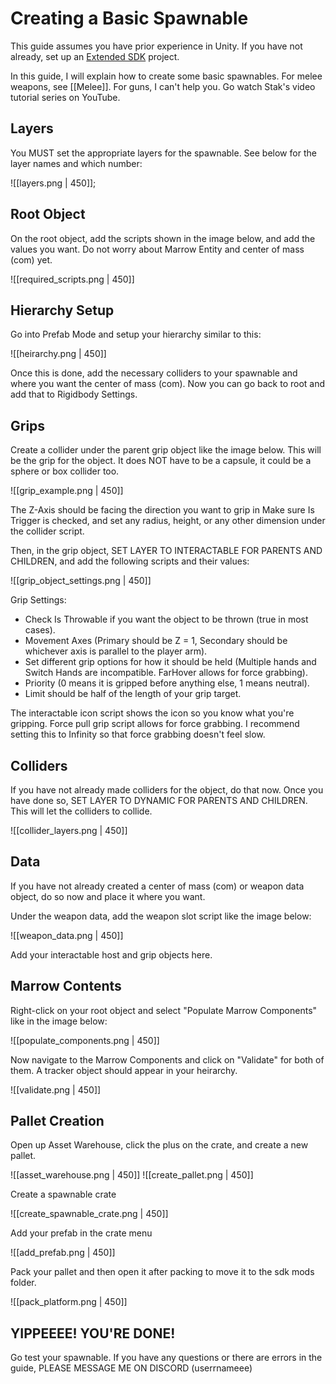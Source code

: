 # Creating a Basic Spawnable
This guide assumes you have prior experience in Unity.
If you have not already, set up an [Extended SDK](https://github.com/notnotnotswipez/Marrow-ExtendedSDK-MAINTAINED) project.

In this guide, I will explain how to create some basic spawnables. For melee weapons, see [[Melee]]. For guns, I can't help you. Go watch Stak's video tutorial series on YouTube.

## Layers
You MUST set the appropriate layers for the spawnable. See below for the layer names and which number:

![[layers.png | 450]];

## Root Object
On the root object, add the scripts shown in the image below, and add the values you want. Do not worry about Marrow Entity and center of mass (com) yet.

![[required_scripts.png | 450]]

## Hierarchy Setup
Go into Prefab Mode and setup your hierarchy similar to this:

![[heirarchy.png | 450]]

Once this is done, add the necessary colliders to your spawnable and where you want the center of mass (com). Now you can go back to root and add that to Rigidbody Settings.

## Grips

Create a collider under the parent grip object like the image below. This will be the grip for the object. It does NOT have to be a capsule, it could be a sphere or box collider too.

![[grip_example.png | 450]]

The Z-Axis should be facing the direction you want to grip in
Make sure Is Trigger is checked, and set any radius, height, or any other dimension under the collider script.

Then, in the grip object, SET LAYER TO INTERACTABLE FOR PARENTS AND CHILDREN, and add the following scripts and their values:

![[grip_object_settings.png | 450]]

Grip Settings:
- Check Is Throwable if you want the object to be thrown (true in most cases).
- Movement Axes (Primary should be Z = 1, Secondary should be whichever axis is parallel to the player arm).
- Set different grip options for how it should be held (Multiple hands and Switch Hands are incompatible. FarHover allows for force grabbing).
- Priority (0 means it is gripped before anything else, 1 means neutral).
- Limit should be half of the length of your grip target.

The interactable icon script shows the icon so you know what you're gripping.
Force pull grip script allows for force grabbing. I recommend setting this to Infinity so that force grabbing doesn't feel slow.

## Colliders

If you have not already made colliders for the object, do that now.
Once you have done so, SET LAYER TO DYNAMIC FOR PARENTS AND CHILDREN. This will let the colliders to collide.

![[collider_layers.png | 450]]

## Data

If you have not already created a center of mass (com) or weapon data object, do so now and place it where you want.

Under the weapon data, add the weapon slot script like the image below:

![[weapon_data.png | 450]]

Add your interactable host and grip objects here.

## Marrow Contents

Right-click on your root object and select "Populate Marrow Components" like in the image below:

![[populate_components.png | 450]]

Now navigate to the Marrow Components and click on "Validate" for both of them. A tracker object should appear in your heirarchy.

![[validate.png | 450]]

## Pallet Creation

Open up Asset Warehouse, click the plus on the crate, and create a new pallet.

![[asset_warehouse.png | 450]]
![[create_pallet.png | 450]]

Create a spawnable crate

![[create_spawnable_crate.png | 450]]

Add your prefab in the crate menu

![[add_prefab.png | 450]]

Pack your pallet and then open it after packing to move it to the sdk mods folder.

![[pack_platform.png | 450]]

## YIPPEEEE! YOU'RE DONE!

Go test your spawnable. If you have any questions or there are errors in the guide, PLEASE MESSAGE ME ON DISCORD (userrnameee)